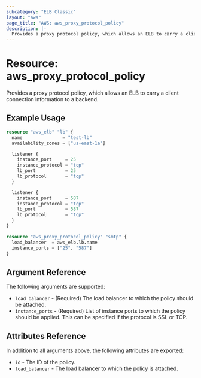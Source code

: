 ```yaml
---
subcategory: "ELB Classic"
layout: "aws"
page_title: "AWS: aws_proxy_protocol_policy"
description: |-
  Provides a proxy protocol policy, which allows an ELB to carry a client connection information to a backend.
---
```


# Resource: aws_proxy_protocol_policy

Provides a proxy protocol policy, which allows an ELB to carry a client connection information to a backend.

## Example Usage

```terraform
resource "aws_elb" "lb" {
  name               = "test-lb"
  availability_zones = ["us-east-1a"]

  listener {
    instance_port     = 25
    instance_protocol = "tcp"
    lb_port           = 25
    lb_protocol       = "tcp"
  }

  listener {
    instance_port     = 587
    instance_protocol = "tcp"
    lb_port           = 587
    lb_protocol       = "tcp"
  }
}

resource "aws_proxy_protocol_policy" "smtp" {
  load_balancer  = aws_elb.lb.name
  instance_ports = ["25", "587"]
}
```

## Argument Reference

The following arguments are supported:

* `load_balancer` - (Required) The load balancer to which the policy
  should be attached.
* `instance_ports` - (Required) List of instance ports to which the policy
  should be applied. This can be specified if the protocol is SSL or TCP.

## Attributes Reference

In addition to all arguments above, the following attributes are exported:

* `id` - The ID of the policy.
* `load_balancer` - The load balancer to which the policy is attached.
